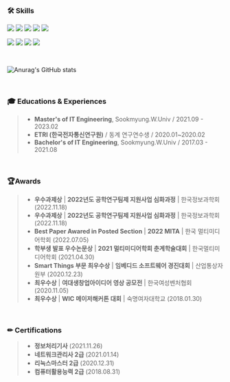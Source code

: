 ### 🛠 Skills
<p>
  <img src="https://img.shields.io/badge/Python-3766AB?style=for-the-badge&logo=Python&logoColor=white"/>
  <img src="https://img.shields.io/badge/PyTorch-EE4C2C?style=for-the-badge&logo=PyTorch&logoColor=white"/>
  <img src="https://img.shields.io/badge/TensorFlow-FF6F00?style=for-the-badge&logo=TensorFlow&logoColor=white"/>
  <img src="https://img.shields.io/badge/OpenCV-5C3EE8?style=for-the-badge&logo=OpenCV&logoColor=white"/>
  <img src="https://img.shields.io/badge/R-276DC3?style=for-the-badge&logo=R&logoColor=white"/>
</p>

<p>
  <img src="https://img.shields.io/badge/Swift-F05138?style=for-the-badge&logo=Swift&logoColor=white"/>
  <img src="https://img.shields.io/badge/C++-00599C?style=for-the-badge&logo=C++&logoColor=white"/>
  <img src="https://img.shields.io/badge/Git-F05032?style=for-the-badge&logo=Git&logoColor=white"/>
  <img src="https://img.shields.io/badge/Django-092E20?style=for-the-badge&logo=Django&logoColor=white"/> 
</p>

<br/>

![Anurag's GitHub stats](https://github-readme-stats.vercel.app/api?username=DyeonPark&show_icons=true&theme=merko)

<br/>

### 🎓 Educations & Experiences
> * **Master's of IT Engineering**, Sookmyung.W.Univ / 2021.09 - 2023.02
> * **ETRI (한국전자통신연구원)** / 동계 연구연수생 / 2020.01~2020.02
> * **Bachelor's of IT Engineering**, Sookmyung.W.Univ / 2017.03 - 2021.08

<br/>

### 🏆Awards
> * **우수과제상** | **2022년도 공학연구팀제 지원사업 심화과정** | 한국정보과학회 (2022.11.18)
> * **우수과제상** | **2022년도 공학연구팀제 지원사업 심화과정** | 한국정보과학회 (2022.11.18)
> * **Best Paper Awared in Posted Section** | **2022 MITA** | 한국 멀티미디어학회 (2022.07.05)
> * **학부생 발표 우수논문상** | **2021 멀티미디어학회 춘계학술대회** | 한국멀티미디어학회 (2021.04.30)
> * **Smart Things 부문 최우수상** | **임베디드 소프트웨어 경진대회** | 산업통상자원부 (2020.12.23)
> * **최우수상** | **여대생창업아이디어 영상 공모전** | 한국여성벤처협회 (2020.11.05)
> * **최우수상** | **WIC 메이저해커톤 대회** | 숙명여자대학교 (2018.01.30)

<br/>

### ✏ Certifications
> * **정보처리기사** (2021.11.26)
> * **네트워크관리사 2급** (2021.01.14)
> * **리눅스마스터 2급** (2020.12.31)
> * **컴퓨터활용능력 2급** (2018.08.31)


<!-- https://simpleicons.org/ -->
